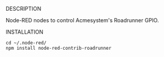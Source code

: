 DESCRIPTION

Node-RED nodes to control Acmesystem's Roadrunner GPIO.

INSTALLATION

```
cd ~/.node-red/
npm install node-red-contrib-roadrunner
```
